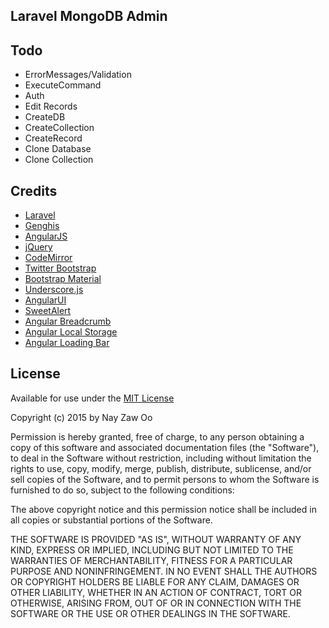Laravel MongoDB Admin
---------------------

## Todo

- ErrorMessages/Validation
- ExecuteCommand
- Auth
- Edit Records
- CreateDB
- CreateCollection
- CreateRecord
- Clone Database
- Clone Collection

Credits
-------

 * [Laravel](http://laravel.com)
 * [Genghis](http://genghisapp.com)
 * [AngularJS](https://angularjs.org)
 * [jQuery](http://jquery.com)
 * [CodeMirror](http://codemirror.net)
 * [Twitter Bootstrap](http://twitter.github.com/bootstrap)
 * [Bootstrap Material](https://fezvrasta.github.io/bootstrap-material-design)
 * [Underscore.js](http://underscorejs.org)
 * [AngularUI](https://angular-ui.github.io)
 * [SweetAlert](http://t4t5.github.io/sweetalert)
 * [Angular Breadcrumb](https://github.com/ncuillery/angular-breadcrumb)
 * [Angular Local Storage](https://github.com/grevory/angular-local-storage)
 * [Angular Loading Bar](https://github.com/chieffancypants/angular-loading-bar)
     
License
-------
Available for use under the [MIT License](http://en.wikipedia.org/wiki/MIT_License)

Copyright (c) 2015 by Nay Zaw Oo

Permission is hereby granted, free of charge, to any person obtaining a copy
of this software and associated documentation files (the "Software"), to deal
in the Software without restriction, including without limitation the rights
to use, copy, modify, merge, publish, distribute, sublicense, and/or sell
copies of the Software, and to permit persons to whom the Software is
furnished to do so, subject to the following conditions:

The above copyright notice and this permission notice shall be included in
all copies or substantial portions of the Software.

THE SOFTWARE IS PROVIDED "AS IS", WITHOUT WARRANTY OF ANY KIND, EXPRESS OR
IMPLIED, INCLUDING BUT NOT LIMITED TO THE WARRANTIES OF MERCHANTABILITY,
FITNESS FOR A PARTICULAR PURPOSE AND NONINFRINGEMENT. IN NO EVENT SHALL THE
AUTHORS OR COPYRIGHT HOLDERS BE LIABLE FOR ANY CLAIM, DAMAGES OR OTHER
LIABILITY, WHETHER IN AN ACTION OF CONTRACT, TORT OR OTHERWISE, ARISING FROM,
OUT OF OR IN CONNECTION WITH THE SOFTWARE OR THE USE OR OTHER DEALINGS IN
THE SOFTWARE.